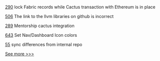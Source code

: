 
[290](https://github.com/hyperledger-labs/blockchain-carbon-accounting/pull/290) lock Fabric records while Cactus transaction with Ethereum is in place

[506](https://github.com/hyperledger-labs/solang/pull/506) The link to the llvm libraries on github is incorrect

[289](https://github.com/hyperledger-labs/blockchain-carbon-accounting/pull/289) Mentorship cactus integration

[643](https://github.com/hyperledger-labs/business-partner-agent/pull/643) Set Nav/Dashboard Icon colors

[55](https://github.com/hyperledger-labs/fabric-operations-console/pull/55) sync differences from internal repo


[See more >>>](https://start-here.hyperledger.org/pull-requests)
